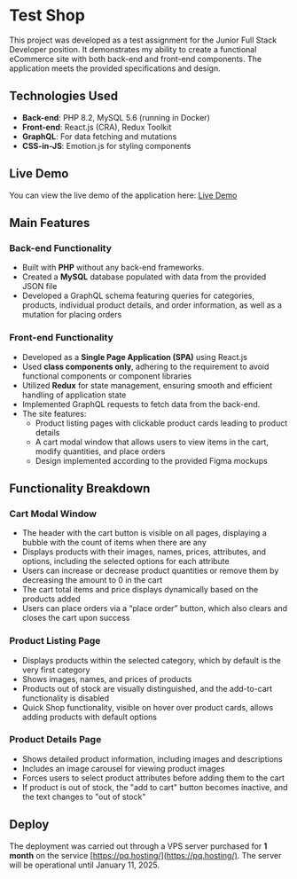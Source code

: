 # Test Shop
This project was developed as a test assignment for the Junior Full Stack Developer position. It demonstrates my ability to create a functional eCommerce site with both back-end and front-end components. The application meets the provided specifications and design.

## Technologies Used
- **Back-end**: PHP 8.2, MySQL 5.6 (running in Docker) 
- **Front-end**: React.js (CRA), Redux Toolkit
- **GraphQL**: For data fetching and mutations
- **CSS-in-JS**: Emotion.js for styling components

## Live Demo 
You can view the live demo of the application here: [Live Demo](http://176.120.67.142:8000/)

## Main Features
### Back-end Functionality
- Built with **PHP** without any back-end frameworks. 
- Created a **MySQL** database populated with data from the provided JSON file
- Developed a GraphQL schema featuring queries for categories, products, individual product details, and order information, as well as a mutation for placing orders

### Front-end Functionality
- Developed as a **Single Page Application (SPA)** using React.js
- Used **class components only**, adhering to the requirement to avoid functional components or component libraries
- Utilized **Redux** for state management, ensuring smooth and efficient handling of application state
- Implemented GraphQL requests to fetch data from the back-end. 
- The site features:
  - Product listing pages with clickable product cards leading to product details
  - A cart modal window that allows users to view items in the cart, modify quantities, and place orders
  - Design implemented according to the provided Figma mockups

## Functionality Breakdown

### Cart Modal Window 
- The header with the cart button is visible on all pages, displaying a bubble with the count of items when there are any
- Displays products with their images, names, prices, attributes, and options, including the selected options for each attribute
- Users can increase or decrease product quantities or remove them by decreasing the amount to 0 in the cart
- The cart total items and price displays dynamically based on the products added
- Users can place orders via a “place order” button, which also clears and closes the cart upon success

### Product Listing Page 
- Displays products within the selected category, which by default is the very first category
- Shows images, names, and prices of products
- Products out of stock are visually distinguished, and the add-to-cart functionality is disabled
- Quick Shop functionality, visible on hover over product cards, allows adding products with default options

### Product Details Page
- Shows detailed product information, including images and descriptions
- Includes an image carousel for viewing product images
- Forces users to select product attributes before adding them to the cart
- If product is out of stock, the "add to cart" button becomes inactive, and the text changes to "out of stock"

## Deploy
The deployment was carried out through a VPS server purchased for **1 month** on the service [https://pq.hosting/](https://pq.hosting/). The server will be operational until January 11, 2025.
